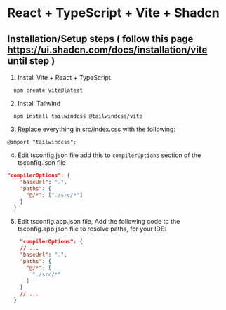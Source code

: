 # React + TypeScript + Vite + Shadcn

## Installation/Setup steps ( follow this page https://ui.shadcn.com/docs/installation/vite until step )

1. Install Vite + React + TypeScript

```node
  npm create vite@latest
```

2. Install Tailwind

```node
  npm install tailwindcss @tailwindcss/vite
```

3. Replace everything in src/index.css with the following:

```node
@import "tailwindcss";
```

4. Edit tsconfig.json file add this to `compilerOptions` section of the tsconfig.json file

```json
"compilerOptions": {
    "baseUrl": ".",
    "paths": {
      "@/*": ["./src/*"]
    }
  }
```

5. Edit tsconfig.app.json file, Add the following code to the tsconfig.app.json file to resolve paths, for your IDE:

```json
    "compilerOptions": {
    // ...
    "baseUrl": ".",
    "paths": {
      "@/*": [
        "./src/*"
      ]
    }
    // ...
  }
```
